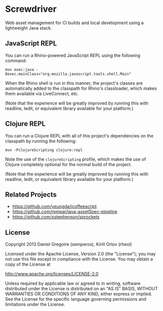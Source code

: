 # Screwdriver #

Web asset management for CI builds and local development using a lightweight Java stack.

## JavaScript REPL ##

You can run a Rhino-powered JavaScript REPL using the following command:

```
mvn exec:java -Dexec.mainClass="org.mozilla.javascript.tools.shell.Main"
```

When the Rhino shell is run in this manner, the project's classes are automatically added to the classpath for Rhino's classloader, which makes them available via LiveConnect, etc.

(Note that the experience will be greatly improved by running this with readline, ledit, or equivalent library available for your platform.)

## Clojure REPL ##

You can run a Clojure REPL with all of this project's dependencies on the classpath by running the following:

```
mvn -PclojureScripting clojure:repl
```

Note the use of the `clojureScripting` profile, which makes the use of Clojure completely optional for the normal build of the project.

(Note that the experience will be greatly improved by running this with readline, ledit, or equivalent library available for your platform.)

## Related Projects ##

 * https://github.com/yeungda/jcoffeescript
 * https://github.com/remear/java-assetSpec-pipeline
 * https://github.com/sstephenson/sprockets

## License ##

Copyright 2013 Daniel Gregoire (semperos), Kirill Orlov (rheol)

Licensed under the Apache License, Version 2.0 (the "License");
you may not use this file except in compliance with the License.
You may obtain a copy of the License at

http://www.apache.org/licenses/LICENSE-2.0

Unless required by applicable law or agreed to in writing, software
distributed under the License is distributed on an "AS IS" BASIS,
WITHOUT WARRANTIES OR CONDITIONS OF ANY KIND, either express or implied.
See the License for the specific language governing permissions and
limitations under the License.
